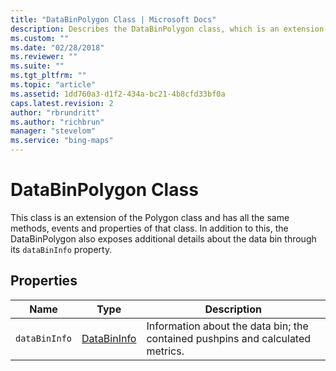 ```yaml
---
title: "DataBinPolygon Class | Microsoft Docs"
description: Describes the DataBinPolygon class, which is an extension of the Polygon class, and provides a list of related properties.
ms.custom: ""
ms.date: "02/28/2018"
ms.reviewer: ""
ms.suite: ""
ms.tgt_pltfrm: ""
ms.topic: "article"
ms.assetid: 1dd760a3-d1f2-434a-bc21-4b8cfd33bf0a
caps.latest.revision: 2
author: "rbrundritt"
ms.author: "richbrun"
manager: "stevelom"
ms.service: "bing-maps"
---
```


# DataBinPolygon Class

This class is an extension of the Polygon class and has all the same methods, events and properties of that class. In addition to this, the DataBinPolygon also exposes additional details about the data bin through its `dataBinInfo` property.

## Properties

| Name        | Type        | Description                                                                    |
|-------------|-------------|--------------------------------------------------------------------------------|
| `dataBinInfo` | [DataBinInfo](databininfo-object.md) | Information about the data bin; the contained pushpins and calculated metrics. |